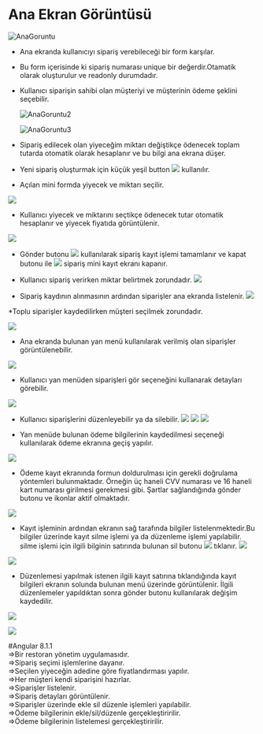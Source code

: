 # Ana Ekran Görüntüsü
![AnaGoruntu](src\assets\Tanitim\AnaGoruntu.JPG)

* Ana ekranda kullanıcıyı sipariş verebileceği bir form karşılar. 
* Bu form içerisinde ki sipariş numarası unique bir değerdir.Otamatik olarak oluşturulur ve readonly durumdadır.
* Kullanıcı siparişin sahibi olan müşteriyi ve müşterinin ödeme şeklini seçebilir.

    ![AnaGoruntu2](src\assets\Tanitim\AnaGoruntu2.JPG)

    ![AnaGoruntu3](src\assets\Tanitim\AnaGoruntu3.JPG)
* Sipariş edilecek olan yiyeceğim miktarı değiştikçe ödenecek toplam tutarda otomatik olarak hesaplanır ve bu bilgi ana ekrana düşer.


* Yeni sipariş oluşturmak için küçük yeşil button 
![](src\assets\Tanitim\btn.JPG) kullanılır. 

* Açılan mini formda yiyecek ve miktarı seçilir.

![](src\assets\Tanitim\AnaGoruntu4.JPG)

* Kullanıcı yiyecek ve miktarını seçtikçe ödenecek tutar otomatik hesaplanır ve yiyecek fiyatıda görüntülenir.

![](src\assets\Tanitim\AnaGoruntu5.JPG)

* Gönder butonu ![](src\assets\Tanitim\btn1.JPG) kullanılarak sipariş  kayıt işlemi tamamlanır ve kapat butonu ile ![](src\assets\Tanitim\btn2.JPG) sipariş mini kayıt ekranı kapanır.

* Kullanıcı sipariş verirken miktar belirtmek zorundadır.
![](src\assets\Tanitim\AnaGoruntu61.JPG)

* Sipariş kaydının alınmasının ardından siparişler ana ekranda listelenir.
![](src\assets\Tanitim\AnaGoruntu7.JPG)

*Toplu siparişler kaydedilirken müşteri seçilmek zorundadır.

![](src\assets\Tanitim\AnaGoruntu8.JPG)

* Ana ekranda bulunan yan menü kullanılarak verilmiş olan siparişler görüntülenebilir.

![](src\assets\Tanitim\AnaGoruntu9.JPG)

* Kullanıcı yan menüden siparişleri gör seçeneğini kullanarak detayları görebilir.

![](src\assets\Tanitim\AnaGoruntu10.JPG)

* Kullanıcı siparişlerini düzenleyebilir ya da silebilir.
![](src\assets\Tanitim\AnaGoruntu11.JPG)
![](src\assets\Tanitim\AnaGoruntu12.JPG)
![](src\assets\Tanitim\AnaGoruntu13.JPG)

* Yan menüde bulunan ödeme bilgilerinin kaydedilmesi seçeneği kullanılarak ödeme ekranına geçiş yapılır.

![](src\assets\Tanitim\AnaGoruntu14.JPG)

* Ödeme kayıt ekranında formun doldurulması için gerekli doğrulama yöntemleri bulunmaktadır. Örneğin üç haneli CVV numarası ve 16 haneli kart numarası girilmesi gerekmesi gibi. Şartlar sağlandığında gönder butonu ve ikonlar aktif olmaktadır.

![](src\assets\Tanitim\AnaGoruntu15.JPG)

* Kayıt işleminin ardından ekranın sağ tarafında bilgiler listelenmektedir.Bu bilgiler üzerinde kayıt silme işlemi ya da düzenleme işlemi yapılabilir. silme işlemi için ilgili bilginin satırında bulunan sil butonu ![](src\assets\Tanitim\btn3.JPG) tıklanır.
 ![](src\assets\Tanitim\AnaGoruntu16.JPG) 

 ![](src\assets\Tanitim\AnaGoruntu17.JPG)

 * Düzenlemesi yapılmak istenen ilgili kayıt satırına tıklandığında kayıt bilgileri ekranın solunda bulunan menü üzerinde görüntülenir. İlgili düzenlemeler yapıldıktan sonra gönder butonu kullanılarak değişim kaydedilir.

  ![](src\assets\Tanitim\AnaGoruntu17.JPG) 

 ![](src\assets\Tanitim\AnaGoruntu18.JPG)

#Angular 8.1.1<br/>
=>Bir restoran yönetim uygulamasıdır.<br/>
=>Sipariş seçimi işlemlerine dayanır.<br/>
=>Seçilen yiyeceğin adedine göre fiyatlandırması yapılır.<br/>
=>Her müşteri kendi siparişini hazırlar.<br/>
=>Siparişler listelenir.<br/>
=>Sipariş detayları görüntülenir.<br/>
=>Siparişler üzerinde ekle sil düzenle işlemleri yapılabilir.<br/>
=>Ödeme bilgilerinin ekle/sil/düzenle gerçekleştiririlir.<br/>
=>Ödeme bilgilerinin listelemesi gerçekleştiririlir.<br/>
